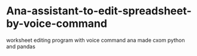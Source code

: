 # Ana-assistant-to-edit-spreadsheet-by-voice-command
worksheet editing program with voice command ana made cxom python and pandas
